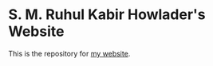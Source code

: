 # S. M. Ruhul Kabir Howlader's Website

This is the repository for [my website](https://rhythm1827.github.io).
